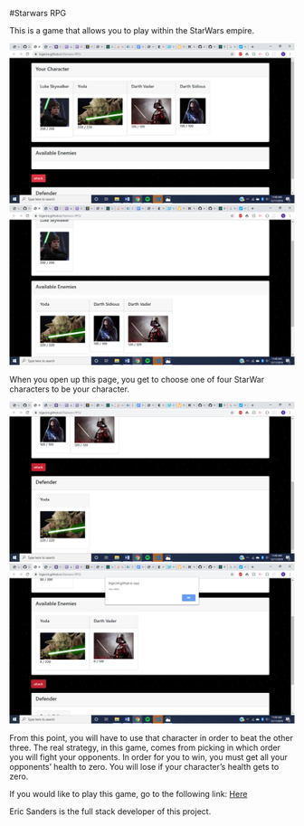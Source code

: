 #Starwars RPG 

This is a game that allows you to play within the StarWars empire.  

![Starwars](/mdImages/Screenshot11.png) ![Starwars](/mdImages/Screenshot12.png)

When you open up this page, you get to choose one of four StarWar characters to be your character.  

![Starwars](/mdImages/Screenshot13.png) ![Starwars](/mdImages/Screenshot16.png)

From this point, you will have to use that character in order to beat the other three.  The real strategy, in this game, comes from picking in which order you will fight your opponents.  In order for you to win, you must get all your opponents’ health to zero.  You will lose if your character’s health gets to zero.  

If you would like to play this game, go to the following link:  [Here](https://bigecire.github.io/Starwars-RPG/)

Eric Sanders is the full stack developer of this project.
